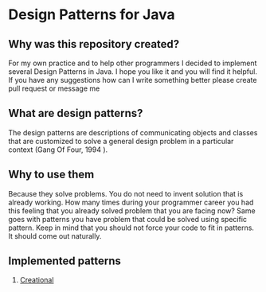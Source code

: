 # Design Patterns for Java

## Why was this repository created?

For my own practice and to help other programmers I decided to implement several Design Patterns in Java. I hope
you like it and you will find it helpful. If you have any suggestions how can I write something better please create
pull request or message me

## What are design patterns?

The design patterns are descriptions of communicating objects and classes that are customized to
solve a general design problem in a particular context (Gang Of Four, 1994 ).

## Why to use them

Because they solve problems. You do not need to invent solution that is already working. How many times
during your programmer career you had this feeling that you already solved problem that you are facing now?
Same goes with patterns you have problem that could be solved using specific pattern. Keep in mind that you
should not force your code to fit in patterns. It should come out naturally.

## Implemented patterns

1. [Creational](src/main/java/com/rezahdrm/creational)
   

